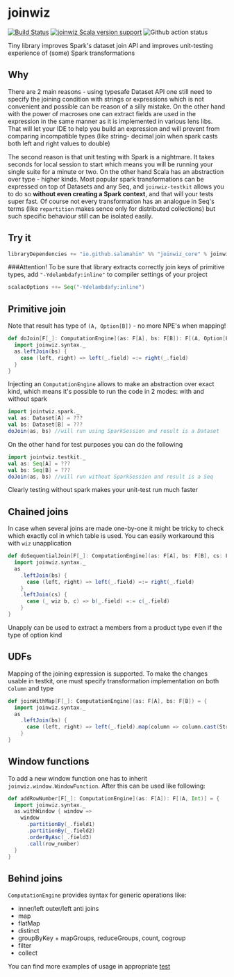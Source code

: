 # joinwiz

[![Build Status](https://travis-ci.com/Salamahin/joinwiz.svg?branch=master)](https://travis-ci.com/Salamahin/joinwiz)
[![joinwiz Scala version support](https://index.scala-lang.org/salamahin/joinwiz/joinwiz/latest-by-scala-version.svg)](https://index.scala-lang.org/salamahin/joinwiz/joinwiz)
![Github action status](https://github.com/Salamahin/joinwiz/actions/workflows/tests.yml/badge.svg?branch=master)

Tiny library improves Spark's dataset join API and improves unit-testing experience of (some) Spark transformations

## Why

There are 2 main reasons - using typesafe Dataset API one still need to specify the joining condition with strings or
expressions which is not convenient and possible can be reason of a silly mistake. On the other hand with the power of
macroses one can extract fields are used in the expression in the same manner as it is implemented in various lens libs.
That will let your IDE to help you build an expression and will prevent from comparing incompatible types (like string-
decimal join when spark casts both left and right values to double)

The second reason is that unit testing with Spark is a nightmare. It takes seconds for local session to start which
means you will be running your single suite for a minute or two. On the other hand Scala has an abstraction over type -
higher kinds. Most popular spark transformations can be expressed on top of Datasets and any Seq, and `joinwiz-testkit`
allows you to do so **without even creating a Spark context**, and that will your tests super fast. Of course not every
transformation has an analogue in Seq's terms (like `repartition` makes sence only for distributed collections) but such
specific behaviour still can be isolated easily.

## Try it

```scala
libraryDependencies += "io.github.salamahin" %% "joinwiz_core" % joinwiz_version
```

###Attention!
To be sure that library extracts correctly join keys of primitive types, add `"-Ydelambdafy:inline"` to compiler settings of your project

```scala
scalacOptions ++= Seq("-Ydelambdafy:inline")
```

## Primitive join

Note that result has type of `(A, Option[B])` - no more NPE's when mapping!

```scala
def doJoin[F[_]: ComputationEngine](as: F[A], bs: F[B]): F[(A, Option[B])] = {
  import joinwiz.syntax._
  as.leftJoin(bs) {
    case (left, right) => left(_.field) =:= right(_.field)
  }
}
```

Injecting an `ComputationEngine` allows to make an abstraction over exact kind, which means it's possible to run the
code in 2 modes: with and without spark

```scala
import jointwiz.spark._
val as: Dataset[A] = ???
val bs: Dataset[B] = ???
doJoin(as, bs) //will run using SparkSession and result is a Dataset
```

On the other hand for test purposes you can do the following

```scala
import jointwiz.testkit._
val as: Seq[A] = ???
val bs: Seq[B] = ???
doJoin(as, bs) //will run without SparkSession and result is a Seq
```

Clearly testing without spark makes your unit-test run much faster

## Chained joins

In case when several joins are made one-by-one it might be tricky to check which exactly col in which table is used. You
can easily workaround this with `wiz` unapplication

```scala
def doSequentialJoin[F[_]: ComputationEngine](as: F[A], bs: F[B], cs: F[C]) = {
  import joinwiz.syntax._
  as
    .leftJoin(bs) {
      case (left, right) => left(_.field) =:= right(_.field)
    }
    .leftJoin(cs) {
      case (_ wiz b, c) => b(_.field) =:= c(_.field)
    }
}
```

Unapply can be used to extract a members from a product type even if the type of option kind

## UDFs

Mapping of the joining expression is supported. To make the changes usable in testkit, one must specify transformation
implementation on both `Column` and type

```scala
def joinWithMap[F[_]: ComputationEngine](as: F[A], bs: F[B]) = {
  import joinwiz.syntax._
  as
    .leftJoin(bs) {
      case (left, right) => left(_.field).map(column => column.cast(StringType), value => value.toString) =:= right(_.field)
    }
}
```

## Window functions

To add a new window function one has to inherit `joinwiz.window.WindowFunction`. After this can be used like following:

```scala
def addRowNumber[F[_]: ComputationEngine](as: F[A]): F[(A, Int)] = {
  import joinwiz.syntax._
  as.withWindow { window =>
    window
      .partitionBy(_.field1)
      .partitionBy(_.field2)
      .orderByAsc(_.field3)
      .call(row_number)
  }
}
```

## Behind joins

`ComputationEngine` provides syntax for generic operations like:

* inner/left outer/left anti joins
* map
* flatMap
* distinct
* groupByKey + mapGroups, reduceGroups, count, cogroup
* filter
* collect

You can find more examples of usage in
appropriate [test](joinwiz_core/src/test/scala/joinwiz/ComputationEngineTest.scala)